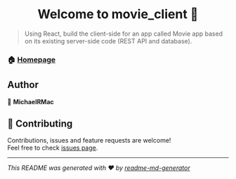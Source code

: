<h1 align="center">Welcome to movie_client 👋</h1>
<p>
</p>

> Using React, build the client-side for an app called Movie app based on its
existing server-side code (REST API and database).


### 🏠 [Homepage](https://github.com/Michael-R-Mac/movie_client)

## Author

👤 **MichaelRMac**


## 🤝 Contributing

Contributions, issues and feature requests are welcome!<br />Feel free to check [issues page](https://github.com/Michael-R-Mac/movie_client/issues). 


***
_This README was generated with ❤️ by [readme-md-generator](https://github.com/kefranabg/readme-md-generator)_